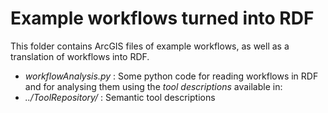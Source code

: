 # Example workflows turned into RDF

This folder contains ArcGIS files of example workflows, as well as a translation of workflows into RDF.

* *workflowAnalysis.py* : Some python code for reading workflows in RDF and for analysing them using the *tool descriptions* available in:
* *../ToolRepository/* : Semantic tool descriptions

